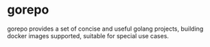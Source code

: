 # gorepo
gorepo provides a set of concise and useful golang projects, building docker images supported, suitable for special use cases.
